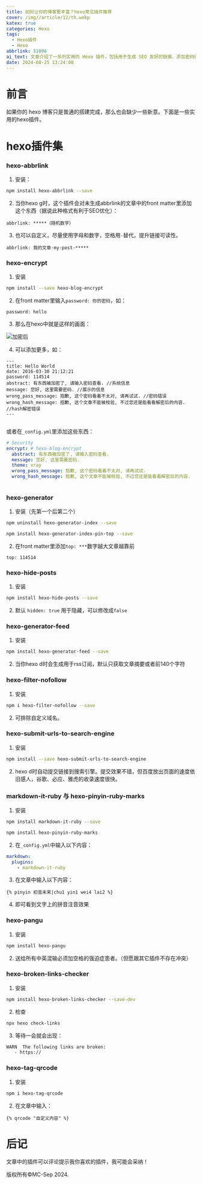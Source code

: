 ```yaml
---
title: 如何让你的博客更丰富？hexo常见插件推荐
cover: /img//article/12/th.webp
katex: true
categories: Hexo
tags:
  - Hexo插件
  - Hexo
abbrlink: 51096
ai_text: 文章介绍了一系列实用的 Hexo 插件，包括用于生成 SEO 友好的链接、添加密码保护、设置文章置顶、生成 RSS 源、检查死链接等功能，旨在提升博客的用户体验和管理效率，并鼓励读者分享自己喜爱的插件。
date: 2024-08-25 13:24:00
---
```


# 前言

如果你的 hexo 博客只是普通的搭建完成，那么也会缺少一些新意。下面是一些实用的hexo插件。

# hexo插件集

### hexo-abbrlink

1. 安装：

```bash
npm install hexo-abbrlink --save
```

2. 当你hexo g时，这个插件会对未生成abbrlink的文章中的front matter里添加这个东西（据说此种格式有利于SEO优化）：

```frontmatter
abbrlink: *****（随机数字）
```

3. 也可以自定义，尽量使用字母和数字，空格用`-`替代，提升链接可读性。

```frontmatter
abbrlink: 我的文章-my-post-*****
```

### hexo-encrypt

1. 安装

```bash
npm install --save hexo-blog-encrypt
```

2. 在front matter里输入`password: 你的密码`，如：

```frontmatter
password: hello
```

3. 那么在hexo中就是这样的画面：

![加密后](/img//article/12/d068699b430414e617c92223c6e4ffc049da653fc65e572010c96bb320746b6f.png)

4. 可以添加更多，如：

```frontmatter
---
title: Hello World
date: 2016-03-30 21:12:21
password: 114514
abstract: 有东西被加密了, 请输入密码查看. //系统信息
message: 您好, 这里需要密码. //展示的信息
wrong_pass_message: 抱歉, 这个密码看着不太对, 请再试试. //密码错误
wrong_hash_message: 抱歉, 这个文章不能被校验, 不过您还是能看看解密后的内容. //hash解密错误
---
 
```

或者在`_config.yml`里添加这些东西：

```yaml
# Security
encrypt: # hexo-blog-encrypt
  abstract: 有东西被加密了, 请输入密码查看.
  message: 您好, 这里需要密码.
  theme: xray
  wrong_pass_message: 抱歉, 这个密码看着不太对, 请再试试.
  wrong_hash_message: 抱歉, 这个文章不能被校验, 不过您还是能看看解密后的内容.
 
```

### hexo-generator

1. 安装（先第一个后第二个）

```bash
npm uninstall hexo-generator-index --save
```

```bash
npm install hexo-generator-index-pin-top --save
```

2. 在front matter里添加`top: ***`数字越大文章越靠前

```frontmatter
top: 114514
```

### hexo-hide-posts

1. 安装

```bash
npm install hexo-hide-posts --save
```

2. 默认 `hidden: true` 用于隐藏，可以修改成`false`

### hexo-generator-feed

1. 安装

```bash
npm install hexo-generator-feed --save
```

2. 当你hexo d时会生成用于rss订阅，默认只获取文章摘要或者前140个字符

### hexo-filter-nofollow

1. 安装

```bash
npm i hexo-filter-nofollow --save
```

2.  可排除自定义域名。

### hexo-submit-urls-to-search-engine

1. 安装

```bash
npm install --save hexo-submit-urls-to-search-engine
```

2. hexo d时自动提交链接到搜索引擎。提交效果不错，但百度放出页面的速度依旧感人，谷歌、必应、雅虎的收录速度很快。

### markdown-it-ruby 与 hexo-pinyin-ruby-marks

1. 安装

```bash
npm install markdown-it-ruby --save
```

```bash
npm install hexo-pinyin-ruby-marks
```

2. 在`_config.yml`中输入以下内容：

```yaml
markdown:
  plugins:
    - markdown-it-ruby
```

3. 在文章中输入以下内容：

```
{% pinyin 初音未来|chu1 yin1 wei4 lai2 %} 
```

4. 即可看到文字上的拼音注音效果

### hexo-pangu

1. 安装

```bash
npm install hexo-pangu
```

2. 送给所有中英混输必须加空格的强迫症患者。（但愿跟其它插件不存在冲突）

### hexo-broken-links-checker

1. 安装

```bash
npm install hexo-broken-links-checker --save-dev
```

2. 检查

```bash
npx hexo check-links
```

3. 等待一会就会出现：

```bash
WARN  The following links are broken:
   - https://
```

### hexo-tag-qrcode

1. 安装

```bash
npm i hexo-tag-qrcode
```

2. 在文章中输入：

```
{% qrcode "自定义内容" %}
```

# 后记

文章中的插件可以评论提示我你喜欢的插件，我可能会采纳！

版权所有©MC-Sep 2024.